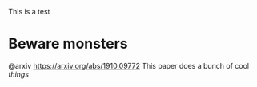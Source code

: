 
This is a test

# Beware monsters

@arxiv https://arxiv.org/abs/1910.09772
This paper does a bunch of cool $things$
